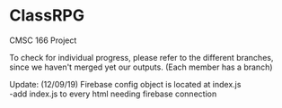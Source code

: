# ClassRPG
CMSC 166 Project

To check for individual progress, please refer to the different branches, since we haven't merged yet our outputs.
(Each member has a branch)

Update: (12/09/19)
Firebase config object is located at index.js <br>
-add index.js to every html needing firebase connection
